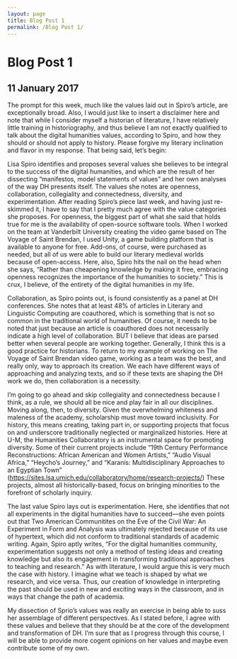 ```yaml
---
layout: page
title: Blog Post 1
permalink: /Blog Post 1/
---
```


# Blog Post 1

## 11 January 2017

The prompt for this week, much like the values laid out in Spiro’s article, are exceptionally broad. Also, I would just like to insert a disclaimer here and note that while I consider myself a historian of literature, I have relatively little training in historiography, and thus believe I am not exactly qualified to talk about the digital humanities values, according to Spiro, and how they should or should not apply to history. Please forgive my literary inclination and flavor in my response. That being said, let’s begin:

Lisa Spiro identifies and proposes several values she believes to be integral to the success of the digital humanities, and which are the result of her dissecting “manifestos, model statements of values” and her own analyses of the way DH presents itself. The values she notes are openness, collaboration, collegiality and connectedness, diversity, and experimentation. After reading Spiro’s piece last week, and having just re-skimmed it, I have to say that I pretty much agree with the value categories she proposes. For openness, the biggest part of what she said that holds true for me is the availability of open-source software tools. When I worked on the team at Vanderbilt University creating the video game based on The Voyage of Saint Brendan, I used Unity, a game building platform that is available to anyone for free. Add-ons, of course, were purchased as needed, but all of us were able to build our literary medieval worlds because of open-access. Here, also, Spiro hits the nail on the head when she says, “Rather than cheapening knowledge by making it free, embracing openness recognizes the importance of the humanities to society.” This is crux, I believe, of the entirety of the digital humanities in my life.

Collaboration, as Spiro points out, is found consistently as a panel at DH conferences. She notes that at least 48% of articles in Literary and Linguistic Computing are coauthored, which is something that is not so common in the traditional world of humanities. Of course, it needs to be noted that just because an article is coauthored does not necessarily indicate a high level of collaboration. BUT I believe that ideas are parsed better when several people are working together. Generally, I think this is a good practice for historians. To return to my example of working on The Voyage of Saint Brendan video game, working as a team was the best, and really only, way to approach its creation. We each have different ways of approaching and analyzing texts, and so if these texts are shaping the DH work we do, then collaboration is a necessity.

I’m going to go ahead and skip collegiality and connectedness because I think, as a rule, we should all be nice and play fair in all our disciplines. Moving along, then, to diversity. Given the overwhelming whiteness and maleness of the academy, scholarship must move toward inclusivity. For history, this means creating, taking part in, or supporting projects that focus on and underscore traditionally neglected or marginalized histories. Here at U-M, the Humanities Collaboratory is an instrumental space for promoting diversity. Some of their current projects include “19th Century Performance Reconstructions: African American and Women Artists,” “Audio Visual Africa,” “Heycho’s Journey,” and “Karanis: Multidisciplinary Approaches to an Egyptian Town” (https://sites.lsa.umich.edu/collaboratory/home/research-projects/) These projects, almost all historically-based, focus on bringing minorities to the forefront of scholarly inquiry.

The last value Spiro lays out is experimentation. Here, she identifies that not all experiments in the digital humanities have to succeed—she even points out that Two American Communitites on the Eve of the Civil War: An Experiment in Form and Analysis was ultimately rejected because of its use of hypertext, which did not conform to traditional standards of academic writing. Again, Spiro aptly writes, “For the digital humanities community, experimentation suggests not only a method of testing ideas and creating knowledge but also its engagement in transforming traditional approaches to teaching and research.” As with literature, I would argue this is very much the case with history. I imagine what we teach is shaped by what we research, and vice versa. Thus, our creation of knowledge in interpreting the past should be used in new and exciting ways in the classroom, and in ways that change the path of academia.

My dissection of Sprio’s values was really an exercise in being able to suss her assemblage of different perspectives. As I stated before, I agree with these values and believe that they should be at the core of the development and transformation of DH. I’m sure that as I progress through this course, I will be able to provide more cogent opinions on her values and maybe even contribute some of my own.
